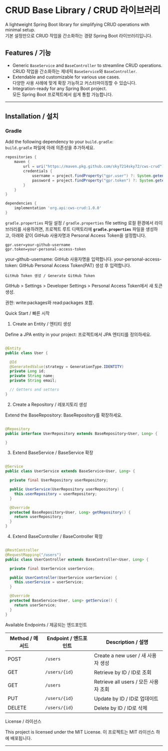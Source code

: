 # **CRUD Base Library / CRUD 라이브러리**

A lightweight Spring Boot library for simplifying CRUD operations with minimal setup.  
기본 설정만으로 CRUD 작업을 간소화하는 경량 Spring Boot 라이브러리입니다.

## **Features / 기능**

- Generic `BaseService` and `BaseController` to streamline CRUD operations.  
  CRUD 작업을 간소화하는 제네릭 `BaseService`와 `BaseController`.
- Extendable and customizable for various use cases.  
  다양한 사용 사례에 맞게 확장 가능하고 커스터마이징할 수 있습니다.
- Integration-ready for any Spring Boot project.  
  모든 Spring Boot 프로젝트에서 쉽게 통합 가능합니다.

---

## **Installation / 설치**

### **Gradle**

Add the following dependency to your `build.gradle`:  
`build.gradle` 파일에 아래 의존성을 추가하세요.

```groovy
repositories {
    maven {
        url = uri("https://maven.pkg.github.com/sky7214sky72/cws-crud")
        credentials {
            username = project.findProperty("gpr.user") ?: System.getenv("GITHUB_ACTOR")
            password = project.findProperty("gpr.token") ?: System.getenv("GITHUB_TOKEN")
        }
    }
}

dependencies {
    implementation 'org.api:cws-crud:1.0.0'
}
```

`gradle.properties` 파일 설정 / `gradle.properties` file setting 
로컬 환경에서 라이브러리를 사용하려면, 프로젝트 루트 디렉토리에 **`gradle.properties`** 파일을 생성하고, 아래와 같이 GitHub 사용자명과 Personal Access Token을 설정합니다.

```properties
gpr.user=your-github-username
gpr.token=your-personal-access-token
```
your-github-username: GitHub 사용자명을 입력합니다.
your-personal-access-token: GitHub Personal Access Token(PAT) 생성 후 입력합니다.

`GitHub Token 생성 / Generate GitHub Token`

GitHub > Settings > Developer Settings > Personal Access Token에서 새 토큰 생성.

권한: write:packages와 read:packages 포함.

Quick Start / 빠른 시작

1. Create an Entity / 엔티티 생성

Define a JPA entity in your project:
프로젝트에서 JPA 엔티티를 정의하세요.

```java

@Entity
public class User {

  @Id
  @GeneratedValue(strategy = GenerationType.IDENTITY)
  private Long id;
  private String name;
  private String email;

  // Getters and setters
}
```

2. Create a Repository / 레포지토리 생성

Extend the BaseRepository:
BaseRepository를 확장하세요.

```java

@Repository
public interface UserRepository extends BaseRepository<User, Long> {

}
```

3. Extend BaseService / BaseService 확장

```java

@Service
public class UserService extends BaseService<User, Long> {

  private final UserRepository userRepository;

  public UserService(UserRepository userRepository) {
    this.userRepository = userRepository;
  }

  @Override
  protected BaseRepository<User, Long> getRepository() {
    return userRepository;
  }
}
```

4. Extend BaseController / BaseController 확장

```java

@RestController
@RequestMapping("/users")
public class UserController extends BaseController<User, Long> {

  private final UserService userService;

  public UserController(UserService userService) {
    this.userService = userService;
  }

  @Override
  protected BaseService<User, Long> getService() {
    return userService;
  }
}
```

Available Endpoints / 제공되는 엔드포인트

| Method / 메서드 | Endpoint / 엔드포인트 | Description / 설명               |
|--------------|------------------|--------------------------------|
| POST         | `/users`         | Create a new user / 새 사용자 생성   |
| GET          | `/users/{id}`    | Retrieve by ID / ID로 조회        |
| GET          | `/users`         | Retrieve all users / 모든 사용자 조회 |
| PUT          | `/users/{id}`    | Update by ID / ID로 업데이트        |
| DELETE       | `/users/{id}`    | Delete by ID / ID로 삭제          |

License / 라이선스

This project is licensed under the MIT License.
이 프로젝트는 MIT 라이선스 하에 배포됩니다.

---